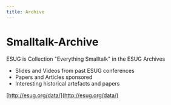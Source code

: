 ```yaml
---
title: Archive
---
```


# Smalltalk-Archive
ESUG is Collection "Everything Smalltalk" in the ESUG Archives

- Slides and Videos from past ESUG conferences
- Papers and Articles sponsored
- Interesting historical artefacts and papers

[http://esug.org/data/](http://esug.org/data/)
